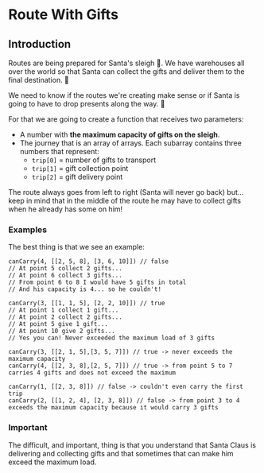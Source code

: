 

# Route With Gifts
## Introduction
Routes are being prepared for Santa's sleigh 🎅. We have warehouses all over the world so that Santa can collect the gifts and deliver them to the final destination. 🎁

We need to know if the routes we're creating make sense or if Santa is going to have to drop presents along the way. 🥺

For that we are going to create a function that receives two parameters:

- A number with **the maximum capacity of gifts on the sleigh**.
- The journey that is an array of arrays. Each subarray contains three numbers that represent:
  - `trip[0]` = number of gifts to transport
  - `trip[1]` = gift collection point
  - `trip[2]` = gift delivery point

The route always goes from left to right (Santa will never go back) but... keep in mind that in the middle of the route he may have to collect gifts when he already has some on him!


### Examples

The best thing is that we see an example:

```
canCarry(4, [[2, 5, 8], [3, 6, 10]]) // false
// At point 5 collect 2 gifts...
// At point 6 collect 3 gifts...
// From point 6 to 8 I would have 5 gifts in total
// And his capacity is 4... so he couldn't!

canCarry(3, [[1, 1, 5], [2, 2, 10]]) // true
// At point 1 collect 1 gift...
// At point 2 collect 2 gifts...
// At point 5 give 1 gift...
// At point 10 give 2 gifts...
// Yes you can! Never exceeded the maximum load of 3 gifts

canCarry(3, [[2, 1, 5],[3, 5, 7]]) // true -> never exceeds the maximum capacity
canCarry(4, [[2, 3, 8],[2, 5, 7]]) // true -> from point 5 to 7 carries 4 gifts and does not exceed the maximum

canCarry(1, [[2, 3, 8]]) // false -> couldn't even carry the first trip
canCarry(2, [[1, 2, 4], [2, 3, 8]]) // false -> from point 3 to 4 exceeds the maximum capacity because it would carry 3 gifts
```

### Important
The difficult, and important, thing is that you understand that Santa Claus is delivering and collecting gifts and that sometimes that can make him exceed the maximum load.